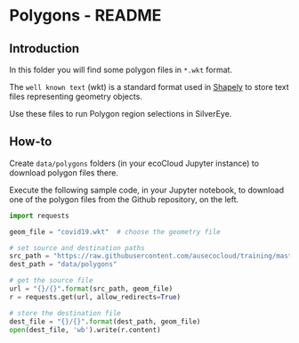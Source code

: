 # Polygons - README

## Introduction

In this folder you will find some polygon files in `*.wkt` format.

The `well known text` (wkt) is a standard format used in [Shapely](https://shapely.readthedocs.io/en/stable/manual.html) to store text files representing geometry objects.

Use these files to run Polygon region selections in SilverEye.

## How-to

Create `data/polygons` folders (in your ecoCloud Jupyter instance) to download polygon files there.

Execute the following sample code, in your Jupyter notebook, to download one of the polygon files from the Github repository, on the left.

```python
import requests

geom_file = "covid19.wkt"  # choose the geometry file

# set source and destination paths
src_path = "https://raw.githubusercontent.com/ausecocloud/training/master/examples/polygons"
dest_path = "data/polygons"

# get the source file
url = "{}/{}".format(src_path, geom_file)
r = requests.get(url, allow_redirects=True)

# store the destination file
dest_file = "{}/{}".format(dest_path, geom_file)
open(dest_file, 'wb').write(r.content)
```
